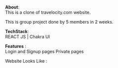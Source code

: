 <b>About</b>:</br>
This is a clone of travelocity.com website.

This is group project done by 5 members in 2 weeks.

<b>TechStack</b>:</br>
REACT JS | Chakra UI

<b>Features</b> :</br>
Login and Signup pages
Private pages

Website Looks Like :
